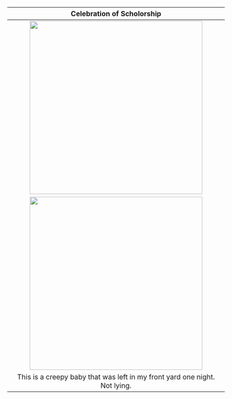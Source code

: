 |                    Celebration of Scholorship                              |
| :------------------------------------------------------------------------: |
|  <img src="https://dragon.online-convert.com/download-file/fd6c2059-8bfe-40d3-856c-d37c252f5a12/a222b31c-54a6-4d88-b9be-9a1f773365fb " width="400">   |
|  <img src="https://dragon.online-convert.com/download-file/fd6c2059-8bfe-40d3-856c-d37c252f5a12/a0977100-5e66-4315-b744-d1616d92cc35" width="400">   |
| This is a creepy baby that was left in my front yard one night. Not lying. |

